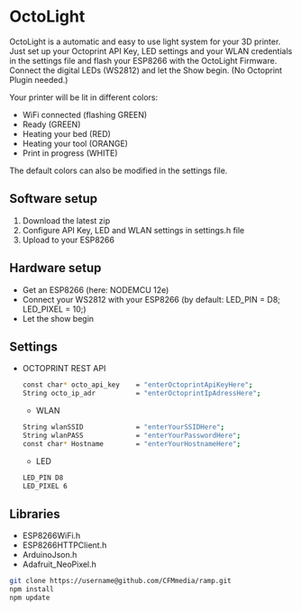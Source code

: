 # OctoLight
OctoLight is a automatic and easy to use light system for your 3D printer. Just set up your Octoprint API Key, LED settings and your WLAN credentials in the settings file and flash your ESP8266 with the OctoLight Firmware. Connect the digital LEDs (WS2812) and let the Show begin.
(No Octoprint Plugin needed.)

Your printer will be lit in different colors:
 * WiFi connected (flashing GREEN)
 * Ready (GREEN)
 * Heating your bed (RED)
 * Heating your tool (ORANGE)
 * Print in progress (WHITE)

The default colors can also be modified in the settings file.


## Software setup

  1. Download the latest zip
  2. Configure API Key, LED and WLAN settings in settings.h file
  3. Upload to your ESP8266


## Hardware setup

* Get an ESP8266 (here: NODEMCU 12e)
* Connect your WS2812 with your ESP8266
  (by default: LED_PIN = D8; LED_PIXEL = 10;)
* Let the show begin


## Settings

  * OCTOPRINT REST API
	```sh
	const char* octo_api_key    = "enterOctoprintApiKeyHere";
	String octo_ip_adr          = "enterOctoprintIpAdressHere";
	```

	* WLAN
	```sh
	String wlanSSID             = "enterYourSSIDHere";
	String wlanPASS             = "enterYourPasswordHere";
	const char* Hostname        = "enterYourHostnameHere";
	```

	* LED
	```sh
	LED_PIN D8
	LED_PIXEL 6
	```

## Libraries

  * ESP8266WiFi.h
  * ESP8266HTTPClient.h
  * ArduinoJson.h
  * Adafruit_NeoPixel.h




```sh
git clone https://username@github.com/CFMmedia/ramp.git
npm install
npm update
```
